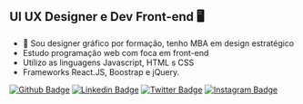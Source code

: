 ## UI UX Designer e Dev Front-end 🖥️
- 🔭 Sou designer gráfico por formação, tenho MBA em design estratégico
- Estudo programação web com foca em front-end
- Utilizo as linguagens Javascript, HTML s CSS
- Frameworks React.JS, Boostrap e jQuery.

[![Github Badge](https://img.shields.io/badge/-Github-000?style=flat-square&logo=Github&logoColor=white&link=https://github.com/marciomedeiros88)](https://github.com/marciomedeiros88)
[![Linkedin Badge](https://img.shields.io/badge/-LinkedIn-blue?style=flat-square&logo=Linkedin&logoColor=white&link=https://www.linkedin.com/in/marcio-s-medeiros/)](https://www.linkedin.com/in/marcio-s-medeiros/)
[![Twitter Badge](https://img.shields.io/badge/-Twitter-1ca0f1?style=flat-square&labelColor=1ca0f1&logo=twitter&logoColor=white&link=https://x.com/marcinhomag)](https://x.com/marcinhomag)
[![Instagram Badge](https://img.shields.io/badge/-Instagram-ff0000?style=flat-square&labelColor=ff0000&logo=instagram&logoColor=white&link=https://www.instagram.com/marciomedeiros.design)](https://instagram.com/marciomedeiros.design/)
<!--
**marciomedeiros88/marciomedeiros88** is a ✨ _special_ ✨ repository because its `README.md` (this file) appears on your GitHub profile.

Here are some ideas to get you started:

- 🔭 I’m currently working on ...
- 🌱 I’m currently learning ...
- 👯 I’m looking to collaborate on ...
- 🤔 I’m looking for help with ...
- 💬 Ask me about ...
- 📫 How to reach me: ...
- 😄 Pronouns: ...
- ⚡ Fun fact: ...
-->
